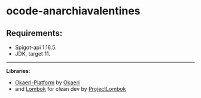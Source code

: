 # ocode-anarchiavalentines

**Requirements:**
-----
- Spigot-api 1.16.5.
- JDK, target 11.

------

**Libraries**:
- [Okaeri-Platform](https://github.com/OkaeriPoland/okaeri-platform) by [Okaeri](https://github.com/OkaeriPoland)
- and [Lombok](https://github.com/projectlombok/lombok) for clean dev by [ProjectLombok](https://github.com/projectlombok)
